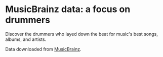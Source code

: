 # MusicBrainz data: a focus on drummers

Discover the drummers who layed down the beat for music's best songs, albums, and artists.

Data downloaded from [MusicBrainz](https://musicbrainz.org/).

